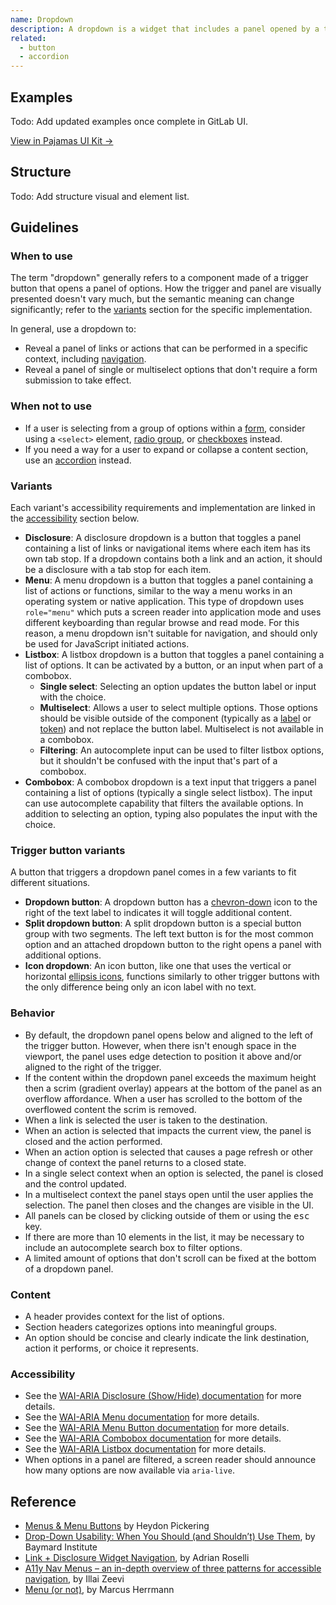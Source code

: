 ```yaml
---
name: Dropdown
description: A dropdown is a widget that includes a panel opened by a trigger button.
related:
  - button
  - accordion
---
```


## Examples

Todo: Add updated examples once complete in GitLab UI.

[View in Pajamas UI Kit →](https://www.figma.com/file/qEddyqCrI7kPSBjGmwkZzQ/Component-library?node-id=425%3A14)

## Structure

Todo: Add structure visual and element list.

## Guidelines

### When to use

The term "dropdown" generally refers to a component made of a trigger button that opens a panel of options. How the trigger and panel are visually presented doesn't vary much, but the semantic meaning can change significantly; refer to the [variants](#variants) section for the specific implementation.

In general, use a dropdown to:

- Reveal a panel of links or actions that can be performed in a specific context, including [navigation](/regions/navigation).
- Reveal a panel of single or multiselect options that don't require a form submission to take effect.

### When not to use

- If a user is selecting from a group of options within a [form](/components/form), consider using a `<select>` element, [radio group](/components/radio-button), or [checkboxes](/components/checkbox) instead.
- If you need a way for a user to expand or collapse a content section, use an [accordion](/components/accordion) instead.

### Variants

Each variant's accessibility requirements and implementation are linked in the [accessibility](#accessibility) section below.

- **Disclosure**: A disclosure dropdown is a button that toggles a panel containing a list of links or navigational items where each item has its own tab stop. If a dropdown contains both a link and an action, it should be a disclosure with a tab stop for each item.
- **Menu**: A menu dropdown is a button that toggles a panel containing a list of actions or functions, similar to the way a menu works in an operating system or native application. This type of dropdown uses `role="menu"` which puts a screen reader into application mode and uses different keyboarding than regular browse and read mode. For this reason, a menu dropdown isn't suitable for navigation, and should only be used for JavaScript initiated actions.
- **Listbox**: A listbox dropdown is a button that toggles a panel containing a list of options. It can be activated by a button, or an input when part of a combobox.
  - **Single select**: Selecting an option updates the button label or input with the choice.
  - **Multiselect**: Allows a user to select multiple options. Those options should be visible outside of the component (typically as a [label](/components/label) or [token](/components/token)) and not replace the button label. Multiselect is not available in a combobox.
  - **Filtering**: An autocomplete input can be used to filter listbox options, but it shouldn't be confused with the input that's part of a combobox.
- **Combobox**: A combobox dropdown is a text input that triggers a panel containing a list of options (typically a single select listbox). The input can use autocomplete capability that filters the available options. In addition to selecting an option, typing also populates the input with the choice.

### Trigger button variants

A button that triggers a dropdown panel comes in a few variants to fit different situations.

- **Dropdown button**: A dropdown button has a [chevron-down](https://gitlab-org.gitlab.io/gitlab-svgs/?q=~chevron-down) icon to the right of the text label to indicates it will toggle additional content.
- **Split dropdown button**: A split dropdown button is a special button group with two segments. The left text button is for the most common option and an attached dropdown button to the right opens a panel with additional options.
- **Icon dropdown**: An icon button, like one that uses the vertical or horizontal [ellipsis icons](https://gitlab-org.gitlab.io/gitlab-svgs/?q=elli), functions similarly to other trigger buttons with the only difference being only an icon label with no text.

### Behavior

- By default, the dropdown panel opens below and aligned to the left of the trigger button. However, when there isn't enough space in the viewport, the panel uses edge detection to position it above and/or aligned to the right of the trigger.
- If the content within the dropdown panel exceeds the maximum height then a scrim (gradient overlay) appears at the bottom of the panel as an overflow affordance. When a user has scrolled to the bottom of the overflowed content the scrim is removed.
- When a link is selected the user is taken to the destination.
- When an action is selected that impacts the current view, the panel is closed and the action performed.
- When an action option is selected that causes a page refresh or other change of context the panel returns to a closed state.
- In a single select context when an option is selected, the panel is closed and the control updated.
- In a multiselect context the panel stays open until the user applies the selection. The panel then closes and the changes are visible in the UI.
- All panels can be closed by clicking outside of them or using the <kbd>esc</kbd> key.
- If there are more than 10 elements in the list, it may be necessary to include an autocomplete search box to filter options.
- A limited amount of options that don't scroll can be fixed at the bottom of a dropdown panel.

### Content

- A header provides context for the list of options.
- Section headers categorizes options into meaningful groups.
- An option should be concise and clearly indicate the link destination, action it performs, or choice it represents.

### Accessibility

- See the [WAI-ARIA Disclosure (Show/Hide) documentation](https://www.w3.org/TR/wai-aria-practices/#disclosure) for more details.
- See the [WAI-ARIA Menu documentation](https://www.w3.org/TR/wai-aria-practices/#menu) for more details.
- See the [WAI-ARIA Menu Button documentation](https://www.w3.org/TR/wai-aria-practices/#menubutton) for more details.
- See the [WAI-ARIA Combobox documentation](https://www.w3.org/TR/wai-aria-practices/#combobox) for more details.
- See the [WAI-ARIA Listbox documentation](https://www.w3.org/TR/wai-aria-practices/#Listbox) for more details.
- When options in a panel are filtered, a screen reader should announce how many options are now available via `aria-live`.


## Reference

- [Menus & Menu Buttons](https://inclusive-components.design/menus-menu-buttons/) by Heydon Pickering
- [Drop-Down Usability: When You Should (and Shouldn’t) Use Them](https://baymard.com/blog/drop-down-usability), by Baymard Institute
- [Link + Disclosure Widget Navigation](https://adrianroselli.com/2019/06/link-disclosure-widget-navigation.html), by Adrian Roselli
- [A11y Nav Menus – an in-depth overview of three patterns for accessible navigation](https://www.evinced.com/blog/a11y-nav-menus/), by Illai Zeevi
- [Menu (or not)](https://marcus.io/blog/menu-or-not), by Marcus Herrmann
